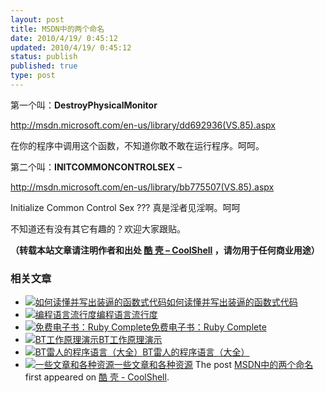 ```yaml
---
layout: post
title: MSDN中的两个命名
date: 2010/4/19/ 0:45:12
updated: 2010/4/19/ 0:45:12
status: publish
published: true
type: post
---
```


第一个叫：**DestroyPhysicalMonitor**


<http://msdn.microsoft.com/en-us/library/dd692936(VS.85).aspx>


在你的程序中调用这个函数，不知道你敢不敢在运行程序。呵呵。


第二个叫：**INITCOMMONCONTROLSEX** –


<http://msdn.microsoft.com/en-us/library/bb775507(VS.85).aspx>


Initialize Common Control Sex ??? 真是淫者见淫啊。呵呵


不知道还有没有其它有趣的？欢迎大家跟贴。



**（转载本站文章请注明作者和出处 [酷 壳 – CoolShell](https://coolshell.cn/) ，请勿用于任何商业用途）**



### 相关文章

* [![如何读懂并写出装逼的函数式代码](https://coolshell.cn/wp-content/uploads/2016/10/drawing-recursive-150x150.jpg)](https://coolshell.cn/articles/17524.html)[如何读懂并写出装逼的函数式代码](https://coolshell.cn/articles/17524.html)
* [![编程语言流行度](https://coolshell.cn/wp-content/uploads/2010/12/rank_scatter1-150x150.png)](https://coolshell.cn/articles/3385.html)[编程语言流行度](https://coolshell.cn/articles/3385.html)
* [![免费电子书：Ruby Complete](https://coolshell.cn/wp-content/uploads/2009/04/book-of-ruby-complete-150x150.png)](https://coolshell.cn/articles/591.html)[免费电子书：Ruby Complete](https://coolshell.cn/articles/591.html)
* [![BT工作原理演示](https://coolshell.cn/wp-content/uploads/2010/03/bt_js_demo-150x150.jpg)](https://coolshell.cn/articles/2184.html)[BT工作原理演示](https://coolshell.cn/articles/2184.html)
* [![BT雷人的程序语言（大全）](https://coolshell.cn/wp-content/plugins/wordpress-23-related-posts-plugin/static/thumbs/10.jpg)](https://coolshell.cn/articles/4458.html)[BT雷人的程序语言（大全）](https://coolshell.cn/articles/4458.html)
* [![一些文章和各种资源](https://coolshell.cn/wp-content/uploads/2011/09/image008-150x150.jpg)](https://coolshell.cn/articles/5224.html)[一些文章和各种资源](https://coolshell.cn/articles/5224.html)
The post [MSDN中的两个命名](https://coolshell.cn/articles/2363.html) first appeared on [酷 壳 - CoolShell](https://coolshell.cn).